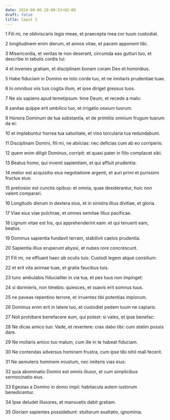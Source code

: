 ```yaml
---
date: 2024-09-06 20:00:53+02:00
draft: false
title: Caput 3
---
```





1 Fili mi, ne obliviscaris legis meae, et praecepta mea cor tuum custodiat.

2 longitudinem enim dierum, et annos vitae, et pacem apponent tibi.

3 Misericordia, et veritas te non deserant, circumda eas gutturi tuo, et describe in tabulis cordis tui:

4 et invenies gratiam, et disciplinam bonam coram Deo et hominibus.

5 Habe fiduciam in Domino ex toto corde tuo, et ne innitaris prudentiae tuae.

6 In omnibus viis tuis cogita illum, et ipse diriget gressus tuos.

7 Ne sis sapiens apud temetipsum: time Deum, et recede a malo:

8 sanitas quippe erit umbilico tuo, et irrigatio ossium tuorum.

9 Honora Dominum de tua substantia, et de primitiis omnium frugum tuarum da ei:

10 et implebuntur horrea tua saturitate, et vino torcularia tua redundabunt.

11 Disciplinam Domini, fili mi, ne abiicias: nec deficias cum ab eo corriperis:

12 quem enim diligit Dominus, corripit: et quasi pater in filio complacet sibi.

13 Beatus homo, qui invenit sapientiam, et qui affluit prudentia:

14 melior est acquisitio eius negotiatione argenti, et auri primi et purissimi fructus eius:

15 pretiosior est cunctis opibus: et omnia, quae desiderantur, huic non valent comparari.

16 Longitudo dierum in dextera eius, et in sinistra illius divitiae, et gloria.

17 Viae eius viae pulchrae, et omnes semitae illius pacificae.

18 Lignum vitae est his, qui apprehenderint eam: et qui tenuerit eam, beatus.

19 Dominus sapientia fundavit terram, stabilivit caelos prudentia.

20 Sapientia illius eruperunt abyssi, et nubes rore concrescunt.

21 Fili mi, ne effluant haec ab oculis tuis: Custodi legem atque consilium:

22 et erit vita animae tuae, et gratia faucibus tuis.

23 tunc ambulabis fiducialiter in via tua, et pes tuus non impinget:

24 si dormieris, non timebis: quiesces, et suavis erit somnus tuus.

25 ne paveas repentino terrore, et irruentes tibi potentias impiorum.

26 Dominus enim erit in latere tuo, et custodiet pedem tuum ne capiaris.

27 Noli prohibere benefacere eum, qui potest: si vales, et ipse benefac:

28 Ne dicas amico tuo: Vade, et revertere: cras dabo tibi: cum statim possis dare.

29 Ne moliaris amico tuo malum, cum ille in te habeat fiduciam.

30 Ne contendas adversus hominem frustra, cum ipse tibi nihil mali fecerit.

31 Ne aemuleris hominem iniustum, nec imiteris vias eius:

32 quia abominatio Domini est omnis illusor, et cum simplicibus sermocinatio eius.

33 Egestas a Domino in domo impii: habitacula autem iustorum benedicentur.

34 Ipse deludet illusores, et mansuetis dabit gratiam.

35 Gloriam sapientes possidebunt: stultorum exaltatio, ignominia.

